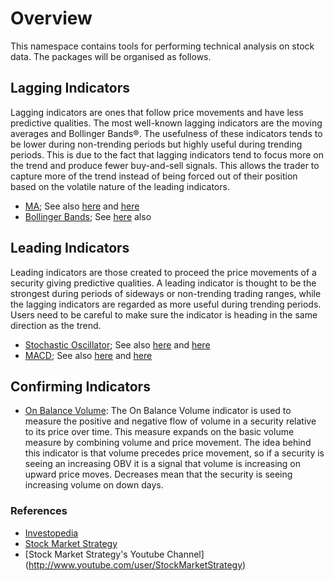 
# Overview

This namespace contains tools for performing technical analysis on stock data. The packages will be organised as follows.


## Lagging Indicators

Lagging indicators are ones that follow price movements and have less predictive qualities. The most well-known lagging indicators are the moving averages and Bollinger Bands®. The usefulness of these indicators tends to be lower during non-trending periods but highly useful during trending periods. This is due to the fact that lagging indicators tend to focus more on the trend and produce fewer buy-and-sell signals. This allows the trader to capture more of the trend instead of being forced out of their position based on the volatile nature of the leading indicators.

- [MA](http://www.stock-market-strategy.com/education/technical-analysis/moving-averages-ma); See also [here](http://www.youtube.com/watch?v=L3EzXzofRtI) and [here](http://www.youtube.com/watch?v=zRD9Ob9yCvs)
- [Bollinger Bands](http://www.stock-market-strategy.com/education/technical-analysis/bollinger-bands/); See [here](http://www.stock-market-strategy.com/education/technical-analysis/bollinger-bands/) also

## Leading Indicators

Leading indicators are those created to proceed the price movements of a security giving predictive qualities. A leading indicator is thought to be the strongest during periods of sideways or non-trending trading ranges, while the lagging indicators are regarded as more useful during trending periods. Users need to be careful to make sure the indicator is heading in the same direction as the trend.

- [Stochastic Oscillator](http://www.stock-market-strategy.com/education/technical-analysis/stochastic); See also [here](http://www.youtube.com/watch?v=1TBZlB2xKUE) and [here](http://www.youtube.com/watch?v=88n-a3rUmJQ)
- [MACD](http://www.stock-market-strategy.com/education/technical-analysis/moving-average-convergence-divergence-macd/); See also [here](http://www.youtube.com/watch?v=L-cB_zZcpks) and [here](http://www.youtube.com/watch?v=UfQtU4Vl4JQ)


## Confirming Indicators

- [On Balance Volume](http://www.investopedia.com/university/indicator_oscillator/ind_osc2.asp): The On Balance Volume indicator is used to measure the positive and negative flow of volume in a security relative to its price over time. This measure expands on the basic volume measure by combining volume and price movement. The idea behind this indicator is that volume precedes price movement, so if a security is seeing an increasing OBV it is a signal that volume is increasing on upward price moves. Decreases mean that the security is seeing increasing volume on down days.


### References

- [Investopedia](http://www.investopedia.com)
- [Stock Market Strategy](http://www.stock-market-strategy.com)
- [Stock Market Strategy's Youtube Channel] (http://www.youtube.com/user/StockMarketStrategy)
